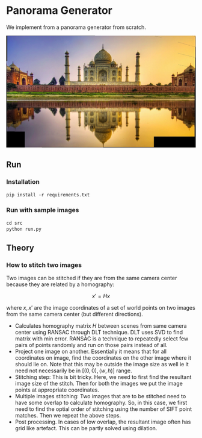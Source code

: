 
# Panorama Generator
We implement from a panorama generator from scratch.

![alt text](src/results/mosaic_set2.jpg)

## Run
### Installation
```
pip install -r requirements.txt
```

### Run with sample images
```
cd src
python run.py
```

## Theory
### How to stitch two images

Two images can be stitched if they are from the same camera center because they are related by a homography:

$$
x' = Hx
$$

where $x, x'$ are the image coordinates of a set of world points on two images from the same camera center (but different directions).

- Calculates homography matrix $H$ between scenes from same camera center using RANSAC through DLT technique. DLT uses SVD to find matrix with min error. RANSAC is a technique to repeatedly select few pairs of points randomly and run on those pairs instead of all. 
- Project one image on another. Essentially it means that for all coordinates on image, find the coordinates on the other image where it should lie on. Note that this may be outside the image size as well ie it need not necessarily be in $[(0,0),(w,h)]$ range.
- Stitching step: This is bit tricky. Here, we need to first find the resultant image size of the stitch. Then for both the images we put the image points at appropriate coordinates.
- Multiple images stitching: Two images that are to be stitched need to have some overlap to calculate homography. So, in this case, we first need to find the optial order of stitching using the number of SIFT point matches. Then we repeat the above steps.
- Post processing. In cases of low overlap, the resultant image often has grid like artefact. This can be partly solved using dilation.


